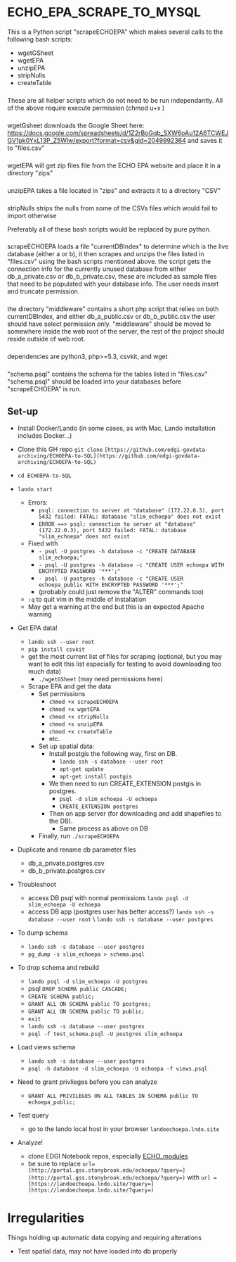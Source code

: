 # ECHO_EPA_SCRAPE_TO_MYSQL
This is a Python script "scrapeECHOEPA" which makes several calls to the following bash scripts:
* wgetGSheet
* wgetEPA
* unzipEPA
* stripNulls
* createTable
###
These are all helper scripts which do not need to be run independantly. 
All of the above require execute permission (chmod u+x <filename>)
###

wgetGsheet downloads the Google Sheet here:
https://docs.google.com/spreadsheets/d/1Z2rBoGqb_SXW6oAu12A6TCWEJGV1pk0YxL13P_Z5Wlw/export?format=csv&gid=2049992364
and saves it to "files.csv"
###

###
wgetEPA will get zip files file from the ECHO EPA website and place it in a directory "zips"
###
unzipEPA takes a file located in "zips" and extracts it to a directory "CSV"
###
stripNulls strips the nulls from some of the CSVs files which would fail to import otherwise

Preferably all of these bash scripts would be replaced by pure python.
###
scrapeECHOEPA loads a file "currentDBIndex" to determine which is the live database (either a or b), it then scrapes and unzips the files listed in "files.csv" using the bash scripts mentioned above. 
the script gets the connection info for the currently unused database from either db_a_private.csv or db_b_private.csv, these are included as sample files that need to be populated with your database info. The user needs insert and truncate permission. 
### 
the directory "middleware" contains a short php script that relies on both currentDBIndex, and either db_a_public.csv or db_b_public.csv
the user should have select permission only. "middleware" should be moved to somewhere inside the web root of the server, the rest of the project should reside outside of web root.   
###  
dependencies are python3, php>=5.3, csvkit, and wget 
###
"schema.psql"  contains the schema for the tables listed in "files.csv"
"schema.psql" should be loaded into your databases before "scrapeECHOEPA" is run.

## Set-up
-   Install Docker/Lando (in some cases, as with Mac, Lando installation includes Docker...)
-   Clone this GH repo  `git clone` `[https://github.com/edgi-govdata-archiving/ECHOEPA-to-SQL](https://github.com/edgi-govdata-archiving/ECHOEPA-to-SQL)`
-   `cd ECHOEPA-to-SQL`
-   `lando start`
	-   Errors:
		-  `psql: connection to server at "database" (172.22.0.3), port 5432 failed: FATAL: database "slim_echoepa" does not exist`
		-   `ERROR ==> psql: connection to server at "database" (172.22.0.3), port 5432 failed: FATAL: database "slim_echoepa" does not exist`
	-   Fixed with
		-   `- psql -U postgres -h database -c "CREATE DATABASE slim_echoepa;"`
		-   `- psql -U postgres -h database -c "CREATE USER echoepa WITH ENCRYPTED PASSWORD '***';"`
		-   `- psql -U postgres -h database -c "CREATE USER echoepa_public WITH ENCRYPTED PASSWORD '***';"`
		-   (probably could just remove the "ALTER" commands too)
	-   `:q`  to quit vim in the middle of installation
	-   May get a warning at the end but this is an expected Apache warning
-   Get EPA data!
	-   `lando ssh --user root`
	-   `pip install csvkit`
	-   get the most current list of files for scraping (optional, but you may want to edit this list especially for testing to avoid downloading too much data)
		-   `./wgetGSheet` (may need permissions here)
	-   Scrape EPA and get the data
		-   Set permissions
			-   `chmod +x scrapeECHOEPA`
			-   `chmod +x wgetEPA`
			-   `chmod +x stripNulls`
			-   `chmod +x unzipEPA`
			-   `chmod +x createTable`
			-   etc.
		-	Set up spatial data:
			-	Install postgis the following way, first on DB.
				-	`lando ssh -s database --user root`
				-	`apt-get update`
				-	`apt-get install postgis`
			-	We then need to run CREATE_EXTENSION postgis in postgres. 
				-	`psql -d slim_echoepa -U echoepa`
				-	`CREATE_EXTENSION postgres`
			-	Then on app server (for downloading and add shapefiles to the DB).
				-	Same process as above on DB
		-   Finally, run `./scrapeECHOEPA`
-   Duplicate and rename db parameter files
	-   db_a_private.postgres.csv
	-   db_b_private.postgres.csv
-	Troubleshoot
	- 	access DB psql with normal permissions `lando psql -d slim_echoepa -U echoepa`
	-	access DB app (postgres user has better access?) `lando ssh -s database --user root` \ `lando ssh -s database --user postgres`
-	To dump schema
	- `lando ssh -s database --user postgres`
	- `pg_dump -s slim_echoepa > schema.psql`
-	To drop schema and rebuild
	- `lando psql -d slim_echoepa -U postgres`
	- psql `DROP SCHEMA public CASCADE;`
	- `CREATE SCHEMA public;`
	- `GRANT ALL ON SCHEMA public TO postgres;`
	- `GRANT ALL ON SCHEMA public TO public;`
	- `exit`
	- `lando ssh -s database --user postgres`
	- `psql -f test_schema.psql -U postgres slim_echoepa`
- 	Load views schema
	- `lando ssh -s database --user postgres`
	- `psql -h database -d slim_echoepa -U echoepa -f views.psql`

- 	Need to grant privlieges before you can analyze
	- `GRANT ALL PRIVILEGES ON ALL TABLES IN SCHEMA public TO echoepa_public;`
- 	Test query
	-   go to the lando local host in your browser `landoechoepa.lndo.site`
- 	Analyze!
	-   clone EDGI Notebook repos, especially [ECHO_modules](https://github.com/edgi-govdata-archiving/ECHO_modules)
	-   be sure to replace  `url= [http://portal.gss.stonybrook.edu/echoepa/?query=](http://portal.gss.stonybrook.edu/echoepa/?query=)`  with  `url = [https://landoechoepa.lndo.site/?query=](https://landoechoepa.lndo.site/?query=)`

# Irregularities
Things holding up automatic data copying and requiring alterations
- 	Test spatial data, may not have loaded into db properly